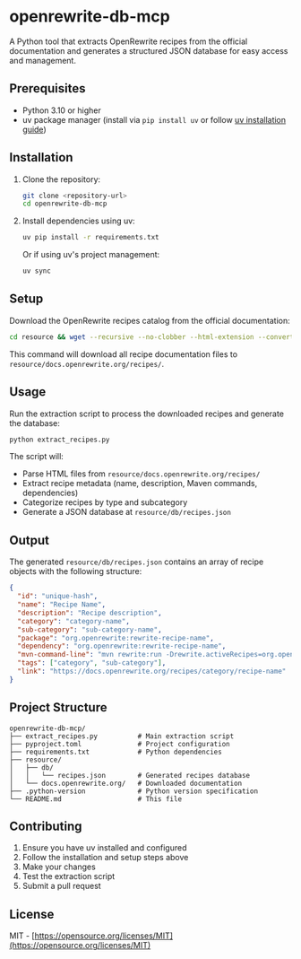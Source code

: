 # openrewrite-db-mcp

A Python tool that extracts OpenRewrite recipes from the official documentation and generates a structured JSON database for easy access and management.

## Prerequisites

- Python 3.10 or higher
- uv package manager (install via `pip install uv` or follow [uv installation guide](https://github.com/astral-sh/uv))

## Installation

1. Clone the repository:
   ```bash
   git clone <repository-url>
   cd openrewrite-db-mcp
   ```

2. Install dependencies using uv:
   ```bash
   uv pip install -r requirements.txt
   ```

   Or if using uv's project management:
   ```bash
   uv sync
   ```

## Setup

Download the OpenRewrite recipes catalog from the official documentation:

```bash
cd resource && wget --recursive --no-clobber --html-extension --convert-links --no-parent --reject="*.jpg,*.jpeg,*.png,*.gif,*.css,*.js,*.svg,*.webp,*.ico" https://docs.openrewrite.org/recipes
```

This command will download all recipe documentation files to `resource/docs.openrewrite.org/recipes/`.

## Usage

Run the extraction script to process the downloaded recipes and generate the database:

```bash
python extract_recipes.py
```

The script will:
- Parse HTML files from `resource/docs.openrewrite.org/recipes/`
- Extract recipe metadata (name, description, Maven commands, dependencies)
- Categorize recipes by type and subcategory
- Generate a JSON database at `resource/db/recipes.json`

## Output

The generated `resource/db/recipes.json` contains an array of recipe objects with the following structure:

```json
{
  "id": "unique-hash",
  "name": "Recipe Name",
  "description": "Recipe description",
  "category": "category-name",
  "sub-category": "sub-category-name",
  "package": "org.openrewrite:rewrite-recipe-name",
  "dependency": "org.openrewrite:rewrite-recipe-name",
  "mvn-command-line": "mvn rewrite:run -Drewrite.activeRecipes=org.openrewrite.recipe-name",
  "tags": ["category", "sub-category"],
  "link": "https://docs.openrewrite.org/recipes/category/recipe-name"
}
```

## Project Structure

```
openrewrite-db-mcp/
├── extract_recipes.py          # Main extraction script
├── pyproject.toml              # Project configuration
├── requirements.txt            # Python dependencies
├── resource/
│   ├── db/
│   │   └── recipes.json        # Generated recipes database
│   └── docs.openrewrite.org/   # Downloaded documentation
├── .python-version             # Python version specification
└── README.md                   # This file
```

## Contributing

1. Ensure you have uv installed and configured
2. Follow the installation and setup steps above
3. Make your changes
4. Test the extraction script
5. Submit a pull request

## License

MIT - [https://opensource.org/licenses/MIT](https://opensource.org/licenses/MIT)
